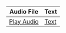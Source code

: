 | Audio File | Text |
|------------|------|
| [Play Audio](https://github.com/AKA-18/Enhancing-Emotion-Recognition-in-Low-Resource-Languages-A-Multimodal-Approach/assets/101402724/d5a10d39-301c-4a7b-86ff-2afb84a0cfcc) | [Text](text.txt) |




